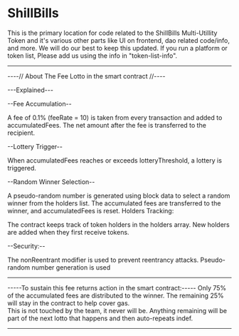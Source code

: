 # ShillBills
This is the primary location for code related to the ShillBills Multi-Utillity Token
and it's various other parts like UI on frontend, dao related code/info, and more.
We will do our best to keep this updated.  If you run a platform or token list,
Please add us using the info in "token-list-info".

________________________________________________________
----//  About The Fee Lotto in the smart contract //----

---Explained---

--Fee Accumulation--

A fee of 0.1% (feeRate = 10) is taken from every transaction and added to accumulatedFees.
The net amount after the fee is transferred to the recipient.


--Lottery Trigger--

When accumulatedFees reaches or exceeds lotteryThreshold, a lottery is triggered.

--Random Winner Selection--

A pseudo-random number is generated using block data to select a random winner from the holders list.
The accumulated fees are transferred to the winner, and accumulatedFees is reset.
Holders Tracking:

The contract keeps track of token holders in the holders array. New holders are added when they first receive tokens.

--Security:--

The nonReentrant modifier is used to prevent reentrancy attacks.
Pseudo-random number generation is used

___________________________________________________________________
-----To sustain this fee returns action in the smart contract:-----
Only 75% of the accumulated fees are distributed to the winner. 
The remaining 25% will stay in the contract to help cover gas.  
This is not touched by the team, it never will be. 
Anything remaining will be part of the next lotto that happens 
and then auto-repeats indef.
___________________________________________________________________
